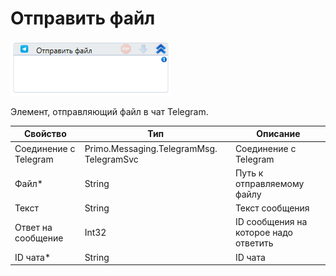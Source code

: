 # Отправить файл

![](../../../../resources/activities/extra/messengers/telegram/image-198.png)

Элемент, отправляющий файл в чат Telegram.

| Свойство              | Тип                                      | Описание                              |
| --------------------- | ---------------------------------------- | ------------------------------------- |
| Соединение с Telegram | Primo.Messaging.TelegramMsg. TelegramSvc | Соединение с Telegram                 |
| Файл\*                | String                                   | Путь к отправляемому файлу            |
| Текст                 | String                                   | Текст сообщения                       |
| Ответ на сообщение    | Int32                                    | ID сообщения на которое надо ответить |
| ID чата\*             | String                                   | ID чата                               |

